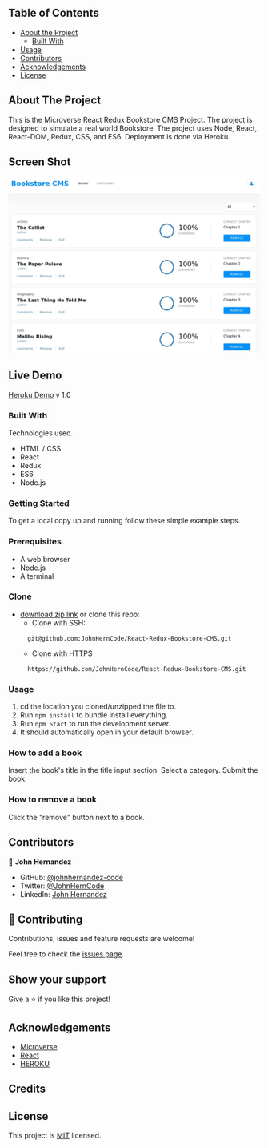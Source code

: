 <!-- TABLE OF CONTENTS -->

## Table of Contents

- [About the Project](#about-the-project)
  - [Built With](#built-with)
- [Usage](#usage)
- [Contributors](#contributors)
- [Acknowledgements](#acknowledgements)
- [License](#license)

<!-- ABOUT THE PROJECT -->

## About The Project

This is the Microverse React Redux Bookstore CMS Project. The project is designed to simulate a
real world Bookstore. The project uses Node, React, React-DOM, Redux, CSS, and ES6. 
Deployment is done via Heroku.

## Screen Shot

![screenshot](/screen.jpg)

## Live Demo

[Heroku Demo](https://react-redux-bookstore-cms.herokuapp.com/) v 1.0

### Built With

Technologies used.

- HTML / CSS
- React
- Redux
- ES6
- Node.js

### Getting Started

To get a local copy up and running follow these simple example steps.

### Prerequisites

- A web browser
- Node.js
- A terminal

### Clone

- [download zip link](https://github.com/JohnHernCode/React-Redux-Bookstore-CMS/archive/refs/heads/develop.zip) 
  or clone this repo:
  - Clone with SSH:
  ```
    git@github.com:JohnHernCode/React-Redux-Bookstore-CMS.git
  ```
  - Clone with HTTPS
  ```
    https://github.com/JohnHernCode/React-Redux-Bookstore-CMS.git
  ```

### Usage
1. cd the location you cloned/unzipped the file to.
2. Run ```npm install``` to bundle install everything.
3. Run ```npm Start``` to run the development server.
4. It should automatically open in your default browser.

### How to add a book
Insert the book's title in the title input section.
Select a category.
Submit the book.

### How to remove a book
Click the "remove" button next to a book.


<!-- CONTACT -->

## Contributors

👤 **John Hernandez**

- GitHub: [@johnhernandez-code](https://github.com/johnhernandez-code)
- Twitter: [@JohnHernCode](https://twitter.com/JohnHernCode)
- LinkedIn: [John Hernandez](https://www.linkedin.com/in/john-hernandez-56a7821b8/)

## :handshake: Contributing

Contributions, issues and feature requests are welcome!

Feel free to check the [issues page](https://github.com/JohnHernCode/JS-Capstone-Game/issues).

## Show your support

Give a :star: if you like this project!

<!-- ACKNOWLEDGEMENTS -->

## Acknowledgements

- [Microverse](https://www.microverse.org/)
- [React](https://github.com/facebook/create-react-app)
- [HEROKU](https://heroku.com)

## Credits

## License

This project is [MIT](https://opensource.org/licenses/MIT) licensed.
